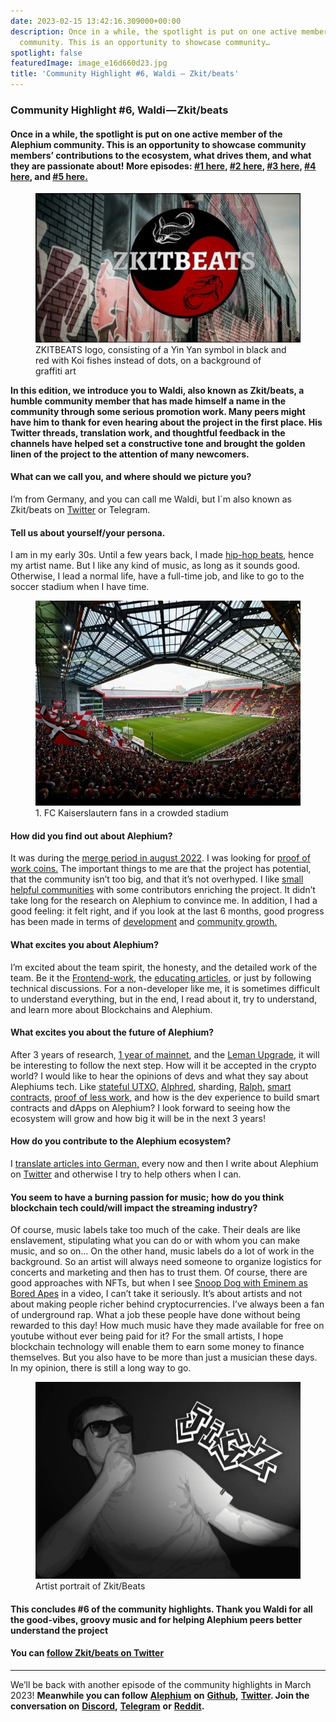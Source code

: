 ```yaml
---
date: 2023-02-15 13:42:16.309000+00:00
description: Once in a while, the spotlight is put on one active member of the Alephium
  community. This is an opportunity to showcase community…
spotlight: false
featuredImage: image_e16d660d23.jpg
title: 'Community Highlight #6, Waldi — Zkit/beats'
---
```


### Community Highlight \#6, Waldi — Zkit/beats

#### Once in a while, the spotlight is put on one active member of the Alephium community. This is an opportunity to showcase community members’ contributions to the ecosystem, what drives them, and what they are passionate about! More episodes: <a href="https://medium.com/@alephium/community-highlight-wilhelm-k%C3%A4llstr%C3%B6m-aka-oracleuggla-81d3938c5692" class="markup--anchor markup--h4-anchor" data-href="https://medium.com/@alephium/community-highlight-wilhelm-k%C3%A4llstr%C3%B6m-aka-oracleuggla-81d3938c5692" target="_blank">#1 here</a>, <a href="https://medium.com/@alephium/community-highlight-cgi-bin-c102cc106f19" class="markup--anchor markup--h4-anchor" data-href="https://medium.com/@alephium/community-highlight-cgi-bin-c102cc106f19" target="_blank">#2 here</a>, <a href="https://medium.com/@alephium/community-highlight-3-digdug-48a7ec868504" class="markup--anchor markup--h4-anchor" data-href="https://medium.com/@alephium/community-highlight-3-digdug-48a7ec868504" target="_blank">#3 here</a>, <a href="https://medium.com/@alephium/community-highlight-4-montail-e24fd88882a0" class="markup--anchor markup--h4-anchor" data-href="https://medium.com/@alephium/community-highlight-4-montail-e24fd88882a0" target="_blank">#4 here</a>, and <a href="https://medium.com/@alephium/community-highlight-5-txn-71c4fd76ffe8" class="markup--anchor markup--h4-anchor" data-href="https://medium.com/@alephium/community-highlight-5-txn-71c4fd76ffe8" target="_blank">#5 here.</a>

<figure id="b1de" class="graf graf--figure graf-after--h4">
<img src="image_e16d660d23.jpg" class="graf-image" data-image-id="0*nZuE_PKjvxWdLYlp" data-width="604" data-height="340" data-is-featured="true" />
<figcaption>ZKITBEATS logo, consisting of a Yin Yan symbol in black and red with Koi fishes instead of dots, on a background of graffiti art</figcaption>
</figure>

**In this edition, we introduce you to Waldi, also known as Zkit/beats, a humble community member that has made himself a name in the community through some serious promotion work. Many peers might have him to thank for even hearing about the project in the first place. His Twitter threads, translation work, and thoughtful feedback in the channels have helped set a constructive tone and brought the golden linen of the project to the attention of many newcomers.**

#### What can we call you, and where should we picture you?

I’m from Germany, and you can call me Waldi, but I´m also known as Zkit/beats on <a href="https://twitter.com/zkitbeats/" class="markup--anchor markup--p-anchor" data-href="https://twitter.com/zkitbeats/" rel="noopener" target="_blank">Twitter</a> or Telegram.

#### Tell us about yourself/your persona.

I am in my early 30s. Until a few years back, I made <a href="https://www.youtube.com/watch?v=5C3OZROCxTM" class="markup--anchor markup--p-anchor" data-href="https://www.youtube.com/watch?v=5C3OZROCxTM" rel="noopener" target="_blank">hip-hop beats</a>, hence my artist name. But I like any kind of music, as long as it sounds good. Otherwise, I lead a normal life, have a full-time job, and like to go to the soccer stadium when I have time.

<figure id="ee9d" class="graf graf--figure graf-after--p">
<img src="image_7fdf0bab3c.jpg" class="graf-image" data-image-id="0*9_DDh4f3FdRFv5lp" data-width="720" data-height="557" />
<figcaption>1. FC Kaiserslautern fans in a crowded stadium</figcaption>
</figure>

#### How did you find out about Alephium?

It was during the <a href="https://coinmarketcap.com/alexandria/article/ethereum-s-merge-to-happen-in-august-says-core-dev" class="markup--anchor markup--p-anchor" data-href="https://coinmarketcap.com/alexandria/article/ethereum-s-merge-to-happen-in-august-says-core-dev" rel="noopener" target="_blank">merge period in august 2022</a>. I was looking for <a href="https://docs.alephium.org/glossary/#proof-of-less-work-or-polw" class="markup--anchor markup--p-anchor" data-href="https://docs.alephium.org/glossary/#proof-of-less-work-or-polw" rel="noopener" target="_blank">proof of work coins.</a> The important things to me are that the project has potential, that the community isn’t too big, and that it’s not overhyped. I like <a href="https://alephium.org/discord" class="markup--anchor markup--p-anchor" data-href="https://alephium.org/discord" rel="noopener" target="_blank">small helpful communities</a> with some contributors enriching the project. It didn’t take long for the research on Alephium to convince me. In addition, I had a good feeling: it felt right, and if you look at the last 6 months, good progress has been made in terms of <a href="https://twitter.com/alephium/status/1608102725333417985" class="markup--anchor markup--p-anchor" data-href="https://twitter.com/alephium/status/1608102725333417985" rel="noopener" target="_blank">development</a> and <a href="https://medium.com/@alephium/one-year-of-community-contributions-b3142b243e3e" class="markup--anchor markup--p-anchor" data-href="https://medium.com/@alephium/one-year-of-community-contributions-b3142b243e3e" target="_blank">community growth.</a>

#### What excites you about Alephium?

I’m excited about the team spirit, the honesty, and the detailed work of the team. Be it the <a href="https://medium.com/@alephium/the-front-end-leman-upgrade-948a98a3e2d" class="markup--anchor markup--p-anchor" data-href="https://medium.com/@alephium/the-front-end-leman-upgrade-948a98a3e2d" target="_blank">Frontend-work</a>, the <a href="https://medium.com/@alephium/an-introduction-to-the-stateful-utxo-model-8de3b0f76749" class="markup--anchor markup--p-anchor" data-href="https://medium.com/@alephium/an-introduction-to-the-stateful-utxo-model-8de3b0f76749" target="_blank">educating articles</a>, or just by following technical discussions. For a non-developer like me, it is sometimes difficult to understand everything, but in the end, I read about it, try to understand, and learn more about Blockchains and Alephium.

#### What excites you about the future of Alephium?

After 3 years of research, <a href="https://medium.com/@alephium/one-year-of-mainnet-b7ed5d3024ee" class="markup--anchor markup--p-anchor" data-href="https://medium.com/@alephium/one-year-of-mainnet-b7ed5d3024ee" target="_blank">1 year of mainnet</a>, and the <a href="https://medium.com/@alephium/announcing-the-leman-network-upgrade-c01a81e65f0e" class="markup--anchor markup--p-anchor" data-href="https://medium.com/@alephium/announcing-the-leman-network-upgrade-c01a81e65f0e" target="_blank">Leman Upgrade</a>, it will be interesting to follow the next step. How will it be accepted in the crypto world? I would like to hear the opinions of devs and what they say about Alephiums tech. Like <a href="https://medium.com/@alephium/an-introduction-to-the-stateful-utxo-model-8de3b0f76749" class="markup--anchor markup--p-anchor" data-href="https://medium.com/@alephium/an-introduction-to-the-stateful-utxo-model-8de3b0f76749" target="_blank">stateful UTXO,</a> <a href="https://medium.com/@alephium/meet-alphred-a-virtual-machine-like-no-others-85ce86540025" class="markup--anchor markup--p-anchor" data-href="https://medium.com/@alephium/meet-alphred-a-virtual-machine-like-no-others-85ce86540025" target="_blank">Alphred</a>, sharding, <a href="https://docs.alephium.org/ralph/getting-started" class="markup--anchor markup--p-anchor" data-href="https://docs.alephium.org/ralph/getting-started" rel="noopener" target="_blank">Ralph,</a> <a href="https://docs.alephium.org/dapps/getting-started" class="markup--anchor markup--p-anchor" data-href="https://docs.alephium.org/dapps/getting-started" rel="noopener" target="_blank">smart contracts,</a> <a href="https://medium.com/@alephium/tech-talk-1-proof-of-less-work-ama-3d5afbf78c71" class="markup--anchor markup--p-anchor" data-href="https://medium.com/@alephium/tech-talk-1-proof-of-less-work-ama-3d5afbf78c71" target="_blank">proof of less work</a>, and how is the dev experience to build smart contracts and dApps on Alephium? I look forward to seeing how the ecosystem will grow and how big it will be in the next 3 years!

#### How do you contribute to the Alephium ecosystem?

I <a href="https://medium.com/@waldialephium/das-leman-upgrade-2-293b62c7ee39" class="markup--anchor markup--p-anchor" data-href="https://medium.com/@waldialephium/das-leman-upgrade-2-293b62c7ee39" target="_blank">translate articles into German,</a> every now and then I write about Alephium on <a href="https://twitter.com/zkitbeats/status/1618584240488329225" class="markup--anchor markup--p-anchor" data-href="https://twitter.com/zkitbeats/status/1618584240488329225" rel="noopener" target="_blank">Twitter</a> and otherwise I try to help others when I can.

#### You seem to have a burning passion for music; how do you think blockchain tech could/will impact the streaming industry?

Of course, music labels take too much of the cake. Their deals are like enslavement, stipulating what you can do or with whom you can make music, and so on… On the other hand, music labels do a lot of work in the background. So an artist will always need someone to organize logistics for concerts and marketing and then has to trust them. Of course, there are good approaches with NFTs, but when I see <a href="https://www.youtube.com/watch?v=RjrA-slMoZ4" class="markup--anchor markup--p-anchor" data-href="https://www.youtube.com/watch?v=RjrA-slMoZ4" rel="noopener" target="_blank">Snoop Dog with Eminem as Bored Apes</a> in a video, I can’t take it seriously. It’s about artists and not about making people richer behind cryptocurrencies. I’ve always been a fan of underground rap. What a job these people have done without being rewarded to this day! How much music have they made available for free on youtube without ever being paid for it? For the small artists, I hope blockchain technology will enable them to earn some money to finance themselves. But you also have to be more than just a musician these days. In my opinion, there is still a long way to go.

<figure id="bd22" class="graf graf--figure graf-after--p">
<img src="image_d0f265fbca.jpg" class="graf-image" data-image-id="0*e5w6Ycs8ZqV1CR2c" data-width="720" data-height="535" />
<figcaption>Artist portrait of Zkit/Beats</figcaption>
</figure>

#### This concludes \#6 of the community highlights. Thank you Waldi for all the good-vibes, groovy music and for helping Alephium peers better understand the project

#### You can <a href="https://twitter.com/zkitbeats/" class="markup--anchor markup--h4-anchor" data-href="https://twitter.com/zkitbeats/" rel="noopener" target="_blank">follow Zkit/beats on Twitter</a>

---

We’ll be back with another episode of the community highlights in March 2023! **Meanwhile you can follow** <a href="https://alephium.org" class="markup--anchor markup--p-anchor" data-href="https://alephium.org" rel="noopener" target="_blank"><strong>Alephium</strong></a> **on** <a href="https://github.com/alephium/" class="markup--anchor markup--p-anchor" data-href="https://github.com/alephium/" rel="noopener ugc nofollow noopener" target="_blank"><strong>Github</strong></a>**,** <a href="https://twitter.com/alephium" class="markup--anchor markup--p-anchor" data-href="https://twitter.com/alephium" rel="noopener ugc nofollow noopener" target="_blank"><strong>Twitter</strong></a>**. Join the conversation on** <a href="https://alephium.org/discord" class="markup--anchor markup--p-anchor" data-href="https://alephium.org/discord" rel="noopener ugc nofollow noopener" target="_blank"><strong>Discord</strong></a>**,** <a href="https://t.me/alephiumgroup" class="markup--anchor markup--p-anchor" data-href="https://t.me/alephiumgroup" rel="noopener ugc nofollow noopener" target="_blank"><strong>Telegram</strong></a> **or** <a href="https://www.reddit.com/r/alephium" class="markup--anchor markup--p-anchor" data-href="https://www.reddit.com/r/alephium" rel="noopener ugc nofollow noopener" target="_blank"><strong>Reddit</strong></a>**.**
